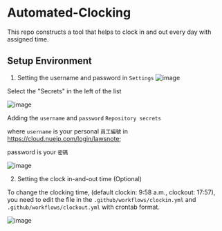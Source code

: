 # Automated-Clocking
This repo constructs a tool that helps to clock in and out every day with assigned time.

## Setup Environment

1. Setting the username and password in `Settings` 
![image](https://user-images.githubusercontent.com/48711966/130392610-501b2aa8-4147-4bc3-a3f0-182bcb9b1c03.png)

Select the "Secrets" in the left of the list

![image](https://user-images.githubusercontent.com/48711966/130392762-58eb6a31-0cc4-4945-965f-5d1d67793819.png)

Adding the `username` and `password` `Repository secrets`

where `username` is your personal `員工編號` in <https://cloud.nueip.com/login/lawsnote>;

password is your `密碼`

![image](https://user-images.githubusercontent.com/48711966/130392995-f3d06669-3b85-47dd-8343-c6356ac2ef26.png)

2. Setting the clock in-and-out time (Optional)

To change the clocking time, (default clockin: 9:58 a.m., clockout: 17:57), you need to edit the file in the `.github/workflows/clockin.yml` and `.github/workflows/clockout.yml` with crontab format.

![image](https://user-images.githubusercontent.com/48711966/130393884-3e414de5-47b9-4d46-b5d4-814b65b77f34.png)

